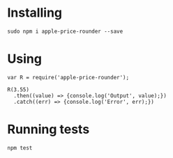 # Installing

```
sudo npm i apple-price-rounder --save
```

# Using

```
var R = require('apple-price-rounder');

R(3.55)
  .then((value) => {console.log('Output', value);})
  .catch((err) => {console.log('Error', err);})
```

# Running tests

```
npm test
```
